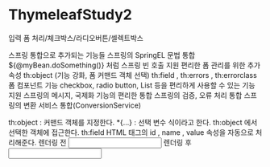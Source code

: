 # ThymeleafStudy2
입력 폼 처리/체크박스/라디오버튼/셀렉트박스

스프링 통합으로 추가되는 기능들
스프링의 SpringEL 문법 통합
${@myBean.doSomething()} 처럼 스프링 빈 호출 지원
편리한 폼 관리를 위한 추가 속성
th:object (기능 강화, 폼 커맨드 객체 선택)
th:field , th:errors , th:errorclass
폼 컴포넌트 기능
checkbox, radio button, List 등을 편리하게 사용할 수 있는 기능 지원
스프링의 메시지, 국제화 기능의 편리한 통합
스프링의 검증, 오류 처리 통합
스프링의 변환 서비스 통합(ConversionService)

th:object : 커맨드 객체를 지정한다.
*{...} : 선택 변수 식이라고 한다. th:object 에서 선택한 객체에 접근한다.
th:field
HTML 태그의 id , name , value 속성을 자동으로 처리해준다.
렌더링 전
<input type="text" th:field="*{itemName}" />
렌더링 후
<input type="text" id="itemName" name="itemName" th:value="*{itemName}" />

